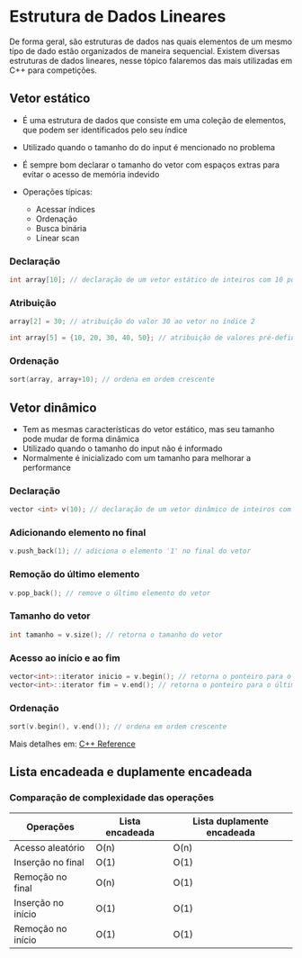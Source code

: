 # Estrutura de Dados Lineares

De forma geral, são estruturas de dados nas quais elementos de um mesmo tipo de dado estão organizados de maneira sequencial. Existem
diversas estruturas de dados lineares, nesse tópico falaremos das mais utilizadas em C++ para competições.

## Vetor estático

- É uma estrutura de dados que consiste em uma coleção de elementos, que podem ser identificados pelo seu índice
- Utilizado quando o tamanho do do input é mencionado no problema
- É sempre bom declarar o tamanho do vetor com espaços extras para evitar o acesso de memória indevido

- Operações típicas:
  - Acessar índices
  - Ordenação
  - Busca binária
  - Linear scan
 
### Declaração
```c++
int array[10]; // declaração de um vetor estático de inteiros com 10 posições
```

### Atribuição
```c++
array[2] = 30; // atribuição do valor 30 ao vetor no índice 2
```
```c++
int array[5] = {10, 20, 30, 40, 50}; // atribuição de valores pré-definidos no vetor
```

### Ordenação
```c++
sort(array, array+10); // ordena em ordem crescente
```

## Vetor dinâmico
- Tem as mesmas características do vetor estático, mas seu tamanho pode mudar de forma dinâmica
- Utilizado quando o tamanho do input não é informado
- Normalmente é inicializado com um tamanho para melhorar a performance

### Declaração
```c++
vector <int> v(10); // declaração de um vetor dinâmico de inteiros com 10 posições
```

### Adicionando elemento no final
```c++
v.push_back(1); // adiciona o elemento '1' no final do vetor
```

### Remoção do último elemento
```c++
v.pop_back(); // remove o último elemento do vetor
```

### Tamanho do vetor
```c++
int tamanho = v.size(); // retorna o tamanho do vetor
```

### Acesso ao início e ao fim
```c++
vector<int>::iterator inicio = v.begin(); // retorna o ponteiro para o início do vetor
vector<int>::iterator fim = v.end(); // retorna o ponteiro para o último elemento do vetor
```

### Ordenação
```c++
sort(v.begin(), v.end()); // ordena em ordem crescente
```

Mais detalhes em: [C++ Reference](http://www.cplusplus.com/reference/vector/vector/)

## Lista encadeada e duplamente encadeada



### Comparação de complexidade das operações

Operações | Lista encadeada  | Lista duplamente encadeada
--------- | ---------------  | --------------------------
Acesso aleatório  | O(n)     | O(n)
Inserção no final | O(1)     | O(1)
Remoção no final  | O(n)     | O(1)
Inserção no início| O(1)     | O(1)
Remoção no início | O(1)     | O(1)

